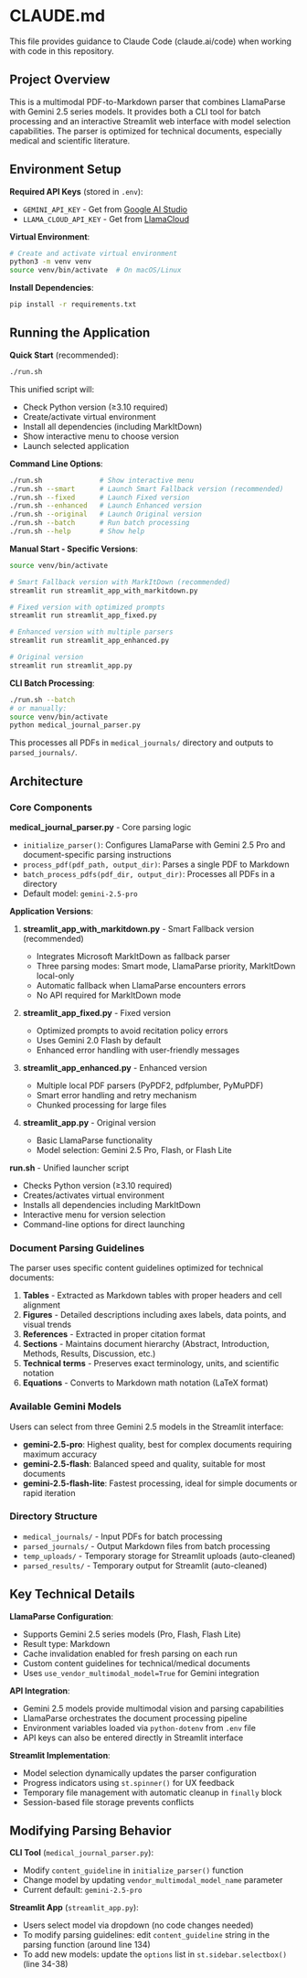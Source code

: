 # CLAUDE.md

This file provides guidance to Claude Code (claude.ai/code) when working with code in this repository.

## Project Overview

This is a multimodal PDF-to-Markdown parser that combines LlamaParse with Gemini 2.5 series models. It provides both a CLI tool for batch processing and an interactive Streamlit web interface with model selection capabilities. The parser is optimized for technical documents, especially medical and scientific literature.

## Environment Setup

**Required API Keys** (stored in `.env`):
- `GEMINI_API_KEY` - Get from [Google AI Studio](https://aistudio.google.com/app/apikey)
- `LLAMA_CLOUD_API_KEY` - Get from [LlamaCloud](https://cloud.llamaindex.ai/)

**Virtual Environment**:
```bash
# Create and activate virtual environment
python3 -m venv venv
source venv/bin/activate  # On macOS/Linux
```

**Install Dependencies**:
```bash
pip install -r requirements.txt
```

## Running the Application

**Quick Start** (recommended):
```bash
./run.sh
```
This unified script will:
- Check Python version (≥3.10 required)
- Create/activate virtual environment
- Install all dependencies (including MarkItDown)
- Show interactive menu to choose version
- Launch selected application

**Command Line Options**:
```bash
./run.sh              # Show interactive menu
./run.sh --smart      # Launch Smart Fallback version (recommended)
./run.sh --fixed      # Launch Fixed version
./run.sh --enhanced   # Launch Enhanced version
./run.sh --original   # Launch Original version
./run.sh --batch      # Run batch processing
./run.sh --help       # Show help
```

**Manual Start - Specific Versions**:
```bash
source venv/bin/activate

# Smart Fallback version with MarkItDown (recommended)
streamlit run streamlit_app_with_markitdown.py

# Fixed version with optimized prompts
streamlit run streamlit_app_fixed.py

# Enhanced version with multiple parsers
streamlit run streamlit_app_enhanced.py

# Original version
streamlit run streamlit_app.py
```

**CLI Batch Processing**:
```bash
./run.sh --batch
# or manually:
source venv/bin/activate
python medical_journal_parser.py
```
This processes all PDFs in `medical_journals/` directory and outputs to `parsed_journals/`.

## Architecture

### Core Components

**medical_journal_parser.py** - Core parsing logic
- `initialize_parser()`: Configures LlamaParse with Gemini 2.5 Pro and document-specific parsing instructions
- `process_pdf(pdf_path, output_dir)`: Parses a single PDF to Markdown
- `batch_process_pdfs(pdf_dir, output_dir)`: Processes all PDFs in a directory
- Default model: `gemini-2.5-pro`

**Application Versions**:

1. **streamlit_app_with_markitdown.py** - Smart Fallback version (recommended)
   - Integrates Microsoft MarkItDown as fallback parser
   - Three parsing modes: Smart mode, LlamaParse priority, MarkItDown local-only
   - Automatic fallback when LlamaParse encounters errors
   - No API required for MarkItDown mode

2. **streamlit_app_fixed.py** - Fixed version
   - Optimized prompts to avoid recitation policy errors
   - Uses Gemini 2.0 Flash by default
   - Enhanced error handling with user-friendly messages

3. **streamlit_app_enhanced.py** - Enhanced version
   - Multiple local PDF parsers (PyPDF2, pdfplumber, PyMuPDF)
   - Smart error handling and retry mechanism
   - Chunked processing for large files

4. **streamlit_app.py** - Original version
   - Basic LlamaParse functionality
   - Model selection: Gemini 2.5 Pro, Flash, or Flash Lite

**run.sh** - Unified launcher script
- Checks Python version (≥3.10 required)
- Creates/activates virtual environment
- Installs all dependencies including MarkItDown
- Interactive menu for version selection
- Command-line options for direct launching

### Document Parsing Guidelines

The parser uses specific content guidelines optimized for technical documents:
1. **Tables** - Extracted as Markdown tables with proper headers and cell alignment
2. **Figures** - Detailed descriptions including axes labels, data points, and visual trends
3. **References** - Extracted in proper citation format
4. **Sections** - Maintains document hierarchy (Abstract, Introduction, Methods, Results, Discussion, etc.)
5. **Technical terms** - Preserves exact terminology, units, and scientific notation
6. **Equations** - Converts to Markdown math notation (LaTeX format)

### Available Gemini Models

Users can select from three Gemini 2.5 models in the Streamlit interface:

- **gemini-2.5-pro**: Highest quality, best for complex documents requiring maximum accuracy
- **gemini-2.5-flash**: Balanced speed and quality, suitable for most documents
- **gemini-2.5-flash-lite**: Fastest processing, ideal for simple documents or rapid iteration

### Directory Structure

- `medical_journals/` - Input PDFs for batch processing
- `parsed_journals/` - Output Markdown files from batch processing
- `temp_uploads/` - Temporary storage for Streamlit uploads (auto-cleaned)
- `parsed_results/` - Temporary output for Streamlit (auto-cleaned)

## Key Technical Details

**LlamaParse Configuration**:
- Supports Gemini 2.5 series models (Pro, Flash, Flash Lite)
- Result type: Markdown
- Cache invalidation enabled for fresh parsing on each run
- Custom content guidelines for technical/medical documents
- Uses `use_vendor_multimodal_model=True` for Gemini integration

**API Integration**:
- Gemini 2.5 models provide multimodal vision and parsing capabilities
- LlamaParse orchestrates the document processing pipeline
- Environment variables loaded via `python-dotenv` from `.env` file
- API keys can also be entered directly in Streamlit interface

**Streamlit Implementation**:
- Model selection dynamically updates the parser configuration
- Progress indicators using `st.spinner()` for UX feedback
- Temporary file management with automatic cleanup in `finally` block
- Session-based file storage prevents conflicts

## Modifying Parsing Behavior

**CLI Tool** (`medical_journal_parser.py`):
- Modify `content_guideline` in `initialize_parser()` function
- Change model by updating `vendor_multimodal_model_name` parameter
- Current default: `gemini-2.5-pro`

**Streamlit App** (`streamlit_app.py`):
- Users select model via dropdown (no code changes needed)
- To modify parsing guidelines: edit `content_guideline` string in the parsing function (around line 134)
- To add new models: update the `options` list in `st.sidebar.selectbox()` (line 34-38)
